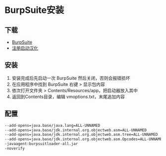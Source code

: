 ﻿# BurpSuite安装


<!--more-->

## 下载
*   [BurpSuite](https://portswigger.net/burp/releases#professional)
*   [注册启动汉化](https://github.com/Leon406/BurpSuiteCN-Release/releases)

## 安装
1.  安装完成后先启动一次 BurpSuite 然后关闭，否则会报错损坏
2.  在应用程序中找到 BurpSuite 右键 > 显示包内容
3.  依次打开文件夹 > Contents/Resources/app，把启动器放入其中
4.  返回到Contents目录，编辑 vmoptions.txt，末尾追加内容

## 配置
```txt
--add-opens=java.base/java.lang=ALL-UNNAMED
--add-opens=java.base/jdk.internal.org.objectweb.asm=ALL-UNNAMED
--add-opens=java.base/jdk.internal.org.objectweb.asm.tree=ALL-UNNAMED
--add-opens=java.base/jdk.internal.org.objectweb.asm.Opcodes=ALL-UNNAMED
-javaagent:burpsuitloader-all.jar
-noverify
```

